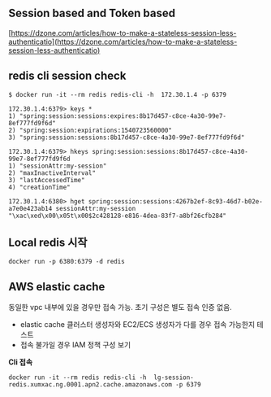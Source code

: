 ## Session based and Token based

[https://dzone.com/articles/how-to-make-a-stateless-session-less-authenticatio](https://dzone.com/articles/how-to-make-a-stateless-session-less-authenticatio)

## redis cli session check 

```
$ docker run -it --rm redis redis-cli -h  172.30.1.4 -p 6379

172.30.1.4:6379> keys *
1) "spring:session:sessions:expires:8b17d457-c8ce-4a30-99e7-8ef777fd9f6d"
2) "spring:session:expirations:1540723560000"
3) "spring:session:sessions:8b17d457-c8ce-4a30-99e7-8ef777fd9f6d"

172.30.1.4:6379> hkeys spring:session:sessions:8b17d457-c8ce-4a30-99e7-8ef777fd9f6d
1) "sessionAttr:my-session"
2) "maxInactiveInterval"
3) "lastAccessedTime"
4) "creationTime"

172.30.1.4:6380> hget spring:session:sessions:4267b2ef-8c93-46d7-b02e-a7e0e423ab14 sessionAttr:my-session
"\xac\xed\x00\x05t\x00$2c428128-e816-4dea-83f7-a8bf26cfb284"
```

## Local redis 시작

```
docker run -p 6380:6379 -d redis
```

## AWS elastic cache 

동일한 vpc 내부에 있을 경우만 접속 가능. 초기 구성은 별도 접속 인증 없음. 

- elastic cache 클러스터 생성자와 EC2/ECS 생성자가 다를 경우 접속 가능한지 테스트
- 접속 불가일 경우 IAM 정책 구성 보기

**Cli 접속**

```
docker run -it --rm redis redis-cli -h  lg-session-redis.xumxac.ng.0001.apn2.cache.amazonaws.com -p 6379
```




